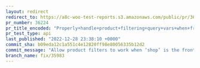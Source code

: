 ```yaml
---
layout: redirect
redirect_to: https://a8c-woo-test-reports.s3.amazonaws.com/public/pr/36224/api/index.html
pr_number: 36224
pr_title_encoded: "Properly+handle+product+filtering+query+vars+when+front+page+is+%E2%80%98shop%E2%80%99"
pr_test_type: api
last_published: "2022-12-28 23:38:10 +0000"
commit_sha: b09eda12c1a551c4e12820ff98e80056335b12d2
commit_message: "Allow product filters to work when ‘shop’ is the front page"
branch_name: fix/35983
---
```

